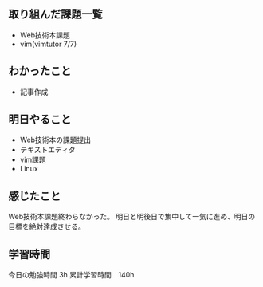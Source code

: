 ## 取り組んだ課題一覧
- Web技術本課題
- vim(vimtutor 7/7)

## わかったこと
- 記事作成


## 明日やること
- Web技術本の課題提出
- テキストエディタ
- vim課題
- Linux

## 感じたこと
Web技術本課題終わらなかった。
明日と明後日で集中して一気に進め、明日の目標を絶対達成させる。


## 学習時間
今日の勉強時間 3h
累計学習時間　140h
